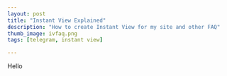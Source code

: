 ```yaml
---
layout: post
title: "Instant View Explained"
description: "How to create Instant View for my site and other FAQ"
thumb_image: ivfaq.png
tags: [telegram, instant view]

---
```



Hello